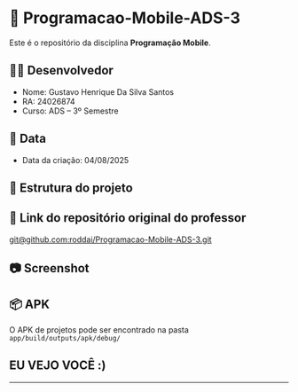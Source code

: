 # 📱 Programacao-Mobile-ADS-3

Este é o repositório da disciplina **Programação Mobile**.

## 👨‍💻 Desenvolvedor
- Nome: Gustavo Henrique Da Silva Santos
- RA: 24026874
- Curso: ADS – 3º Semestre

## 📅 Data
- Data da criação: 04/08/2025

## 📂 Estrutura do projeto

## 🔗 Link do repositório original do professor
[git@github.com:roddai/Programacao-Mobile-ADS-3.git](git@github.com:roddai/Programacao-Mobile-ADS-3.git)

## 📷 Screenshot

## 📦 APK
O APK de projetos pode ser encontrado na pasta `app/build/outputs/apk/debug/`


## EU VEJO VOCÊ :)
---

